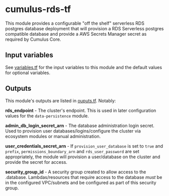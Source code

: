 # cumulus-rds-tf

This module provides a configurable "off the shelf" serverless RDS postgres database deployment that will provision a RDS Serverless postgres compatible database and provide a AWS Secrets Manager secret as required by Cumulus Core.
## Input variables

See [variables.tf](./variables.tf) for the input variables to this module and the default values for optional variables.

## Outputs

This module's outputs are listed in [ouputs.tf](./outputs.tf).   Notably:

**rds_endpoint** - The cluster's endpoint.  This is used in later configuration values for the `data-persistence` module.

**admin_db_login_secret_arn** - The database administration login secret.    Used to provision user databases/logins/configure the cluster via ecosystem modules or manual administration.

**user_credentials_secret_arn** - If `provision_user_database` is set to `true` and `prefix`, `permissions_boundary_arn` and `rds_user_password` are set appropriately, the module will provision a user/database on the cluster and provide the secret for access.

**security_group_id** - A security group created to allow access to the .database.  Lambdas/resources that require access to the database *must* be in the configured VPC/subnets and be configured as part of this security group.
